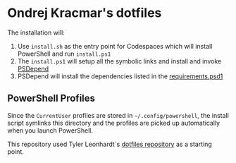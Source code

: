 # Ondrej Kracmar's dotfiles

The installation will:

1. Use `install.sh` as the entry point for Codespaces which will install PowerShell and run `install.ps1`
2. The `install.ps1` will setup all the symbolic links and install and invoke [PSDepend](https://github.com/RamblingCookieMonster/PSDepend)
3. PSDepend will install the dependencies listed in the [requirements.psd1](./requirements.psd1)

## PowerShell Profiles

Since the `CurrentUser` profiles are stored in `~/.config/powershell`,
the install script symlinks this directory and the profiles are picked up automatically when you launch PowerShell.

This repository used Tyler Leonhardt`s [dotfiles repository](https://github.com/TylerLeonhardt/dotfiles) as a starting point.